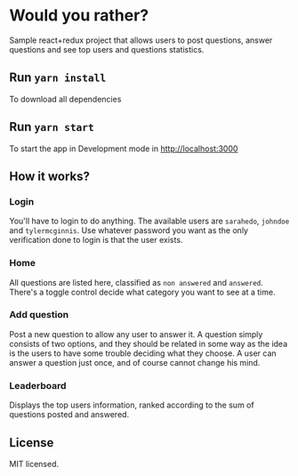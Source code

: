 # Would you rather?

Sample react+redux project that allows users to post questions, answer questions and see top users and questions statistics.

## Run `yarn install`

To download all dependencies

## Run `yarn start`

To start the app in Development mode in [http://localhost:3000](http://localhost:3000)

## How it works?

### Login

You'll have to login to do anything. The available users are `sarahedo`, `johndoe` and `tylermcginnis`. Use whatever password you want as the only verification done to login is that the user exists.

### Home

All questions are listed here, classified as `non answered` and `answered`. There's a toggle control decide what category you want to see at a time.

### Add question

Post a new question to allow any user to answer it. A question simply consists of two options, and they should be related in some way as the idea is the users to have some trouble deciding what they choose. A user can answer a question just once, and of course cannot change his mind.

### Leaderboard

Displays the top users information, ranked according to the sum of questions posted and answered.

## License

MIT licensed.
